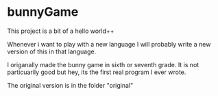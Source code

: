 # bunnyGame
This project is a bit of a hello world++

Whenever i want to play with a new language I will probably write a new version of this in that language.


I origanally made the bunny game in sixth or seventh grade.
It is not particuarily good but hey, its the first real program I ever wrote.

The original version is in the folder "original"
